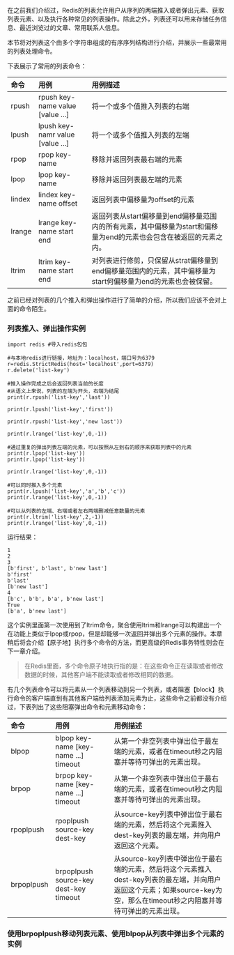 在之前我们介绍过，Redis的列表允许用户从序列的两端推入或者弹出元素、获取列表元素、以及执行各种常见的列表操作。除此之外，列表还可以用来存储任务信息、最近浏览过的文章、常用联系人信息。

本节将对列表这个由多个字符串组成的有序序列结构进行介绍，并展示一些最常用的列表处理命令。

下表展示了常用的列表命令：

| 命令 | 用例 | 用例描述 |
| :--- | :--- | :--- |
| rpush | rpush key-name value \[value ...\] | 将一个或多个值推入列表的右端 |
| lpush | lpush key-namr value \[value ...\] | 将一个或多个值推入列表的左端 |
| rpop | rpop key-name | 移除并返回列表最右端的元素 |
| lpop | lpop key-name | 移除并返回列表最左端的元素 |
| lindex | lindex key-name offset | 返回列表中偏移量为offset的元素 |
| lrange | lrange key-name start end | 返回列表从start偏移量到end偏移量范围内的所有元素，其中偏移量为start和偏移量为end的元素也会包含在被返回的元素之内。 |
| ltrim | ltrim key-name start end | 对列表进行修剪，只保留从strat偏移量到end偏移量范围内的元素，其中偏移量为start何偏移量为end的元素也会被保留。 |

之前已经对列表的几个推入和弹出操作进行了简单的介绍，所以我们应该不会对上面的命令陌生。

### 列表推入、弹出操作实例

```
import redis #导入redis包包

#与本地redis进行链接，地址为：localhost，端口号为6379
r=redis.StrictRedis(host='localhost',port=6379)
r.delete('list-key')

#推入操作完成之后会返回列表当前的长度
#从语义上来说，列表的左端为开头，右端为结尾
print(r.rpush('list-key','last'))

print(r.lpush('list-key','first'))

print(r.rpush('list-key','new last'))

print(r.lrange('list-key',0,-1))

#通过重复的弹出列表左端的元素，可以按照从左到右的顺序来获取列表中的元素
print(r.lpop('list-key'))
print(r.lpop('list-key'))

print(r.lrange('list-key',0,-1))

#可以同时推入多个元素
print(r.lpush('list-key','a','b','c'))
print(r.lrange('list-key',0,-1))

#可以从列表的左端、右端或者左右两端删减任意数量的元素
print(r.ltrim('list-key',2,-1))
print(r.lrange('list-key',0,-1))
```

运行结果：

```
1
2
3
[b'first', b'last', b'new last']
b'first'
b'last'
[b'new last']
4
[b'c', b'b', b'a', b'new last']
True
[b'a', b'new last']
```

这个实例里面第一次使用到了ltrim命令，聚合使用ltrim和lrange可以构建出一个在功能上类似于lpop或rpop，但是却能够一次返回并弹出多个元素的操作。本章稍后将会介绍【原子地】执行多个命令的方法，而更高级的Redis事务特性则会在下一章介绍。

> 在Redis里面，多个命令原子地执行指的是：在这些命令正在读取或者修改数据的时候，其他客户端不能读取或者修改相同的数据。

有几个列表命令可以将元素从一个列表移动到另一个列表，或者阻塞【block】执行命令的客户端直到有其他客户端给列表添加元素为止，这些命令之前都没有介绍过，下表列出了这些阻塞弹出命令和元素移动命令：

| 命令 | 用例 | 用例描述 |
| :--- | :--- | :--- |
| blpop | blpop key-name \[key-name ...\] timeout | 从第一个非空列表中弹出位于最左端的元素，或者在timeout秒之内阻塞并等待可弹出的元素出现。 |
| brpop | brpop key-name \[key-name ...\] timeout | 从第一个非空列表中弹出位于最右端的元素，或者在timeout秒之内阻塞并等待可弹出的元素出现。 |
| rpoplpush | rpoplpush source-key dest-key | 从source-key列表中弹出位于最右端的元素，然后将这个元素推入dest-key列表的最左端，并向用户返回这个元素。 |
| brpoplpush | brpoplpush source-key dest-key timeout | 从source-key列表中弹出位于最右端的元素，然后将这个元素推入dest-key列表的最左端，并向用户返回这个元素；如果source-key为空，那么在timeout秒之内阻塞并等待可弹出的元素出现。 |

### 使用brpoplpush移动列表元素、使用blpop从列表中弹出多个元素的实例

```

```



